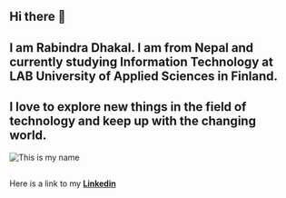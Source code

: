 ## Hi there 👋
## I am Rabindra Dhakal. I am from Nepal and currently studying Information Technology at LAB University of Applied Sciences in Finland.
## I love to explore new things in the field of technology and keep up with the changing world.
![This is my name](https://github.com/user-attachments/assets/eef76416-3246-43ef-84ad-976c96df5bf0)
##

Here is a link to my [**Linkedin**](https://www.linkedin.com/in/rabindra-dhakal-8323421b4/)








<!--
**Rabindra720/Rabindra720** is a ✨ _special_ ✨ repository because its `README.md` (this file) appears on your GitHub profile.  

Here are some ideas to get you started:

- 🔭 I’m currently working on ...
- 🌱 I’m currently learning ...
- 👯 I’m looking to collaborate on ...
- 🤔 I’m looking for help with ...
- 💬 Ask me about ...
- 📫 How to reach me: ...
- 😄 Pronouns: ...
- ⚡ Fun fact: ...
-->
